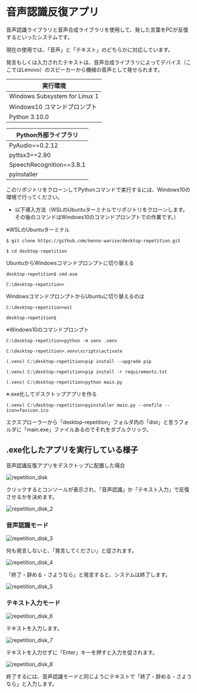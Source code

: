 # 音声認識反復アプリ

音声認識ライブラリと音声合成ライブラリを使用して、発した言葉をPCが反復するといったシステムです。

現在の使用では、「音声」と「テキスト」のどちらかに対応しています。

発言もしくは入力されたテキストは、音声合成ライブラリによってデバイス（ここではLenovo）のスピーカーから機械の音声として発せられます。

|実行環境|
|----|
|Windows Subsystem for Linux 1|
|Windows10 コマンドプロンプト|
|Python 3.10.0|

|Python外部ライブラリ|
|----|
|PyAudio==0.2.12|
|pyttsx3==2.90|
|SpeechRecognition==3.8.1|
|pyinstaller|

このリポジトリをクローンしてPythonコマンドで実行するには、Windows10の環境で行ってください。

- 以下導入方法（WSLのUbuntuターミナルでリポジトリをクローンします。その後のコマンドはWindows10のコマンドプロンプトでの作業です。）

※WSLのUbuntuターミナル
```
$ git clone https://github.com/kenno-warise/desktop-repetition.git

$ cd desktop-repetition
```

UbuntuからWindowsコマンドプロンプトに切り替える

```
desktop-repetition$ cmd.exe

C:\desktop-repetition>
```

WindowsコマンドプロンプトからUbuntuに切り替えるのは

```
C:\desktop-repetition>wsl

desktop-repetition$
```

※Windows10のコマンドプロンプト

```
C:\desktop-repetition>python -m venv .venv

C:\desktop-repetition>.venv\scripts\activate

(.venv) C:\desktop-repetition>pip install --upgrade pip

(.venv) C:\desktop-repetition>pip install -r requirements.txt

(.venv) C:\desktop-repetition>python main.py
```

※.exe化してデスクトップアプリを作る

```
(.venv) C:\desktop-repetition>pyinstaller main.py --onefile --icon=favicon.ico
```

エクスプローラーから「desktop-repetition」フォルダ内の「dist」と言うフォルダに「main.exe」ファイルあるのでそれをダブルクリック。


## .exe化したアプリを実行している様子

音声認識反復アプリをデスクトップに配置した場合

![repetition_disk](https://user-images.githubusercontent.com/51676019/202615129-51e4a2a6-55de-4c26-8e1e-c6cb84d47ccc.jpg)

クリックするとコンソールが表示され、「音声認識」か「テキスト入力」で反復させるかを決めます。

![repetition_disk_2](https://user-images.githubusercontent.com/51676019/202834751-561f9ea1-7817-4e51-b401-01fa7ea5e3ea.jpg)

### 音声認識モード

![repetition_disk_3](https://user-images.githubusercontent.com/51676019/202834757-240a0eab-0cbe-42d0-911c-a7d1955242b7.jpg)

何も発言しないと、「発言してください」と促されます。

![repetition_disk_4](https://user-images.githubusercontent.com/51676019/202834761-f2dfb8af-729b-45ac-ba7b-4f73ba23431b.jpg)

「終了・辞める・さようなら」と発言すると、システムは終了します。

![repetition_disk_5](https://user-images.githubusercontent.com/51676019/202834766-13db4055-18cd-48e6-b3ad-f2ec43f77f28.jpg)

### テキスト入力モード

![repetition_disk_6](https://user-images.githubusercontent.com/51676019/202835055-8fd61b5d-ae26-4ee5-9680-cffb383b3714.jpg)

テキストを入力します。

![repetition_disk_7](https://user-images.githubusercontent.com/51676019/202835063-03d2340b-6989-4121-ab3d-f993929fbc83.jpg)

テキストを入力せずに「Enter」キーを押すと入力を促されます。

![repetition_disk_8](https://user-images.githubusercontent.com/51676019/202835068-f73196c9-5ed0-4f7e-98db-6dcab7a60bac.jpg)

終了するには、音声認識モードと同じようにテキストで「終了・辞める・さようなら」と入力します。

